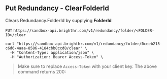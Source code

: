 ## Put Redundancy - ClearFolderId

Clears Redundancy.FolderId by supplying <b>FolderId</b>


`PUT`
`https://sandbox-api.brighthr.com/v1/redundancy/folder/<FOLDER-ID>/clear`

```shell
curl "https://sandbox-api.brighthr.com/v1/redundancy/folder/0ceeb215-c6d6-4aaa-8586-4184cbb8ccd8/clear" \
  -H "Content-Type: application/json" \
  -H "Authorization: Bearer Access-Token" \
```
> Make sure to replace `Access-Token` with your client key.
> The above command returns 200:
